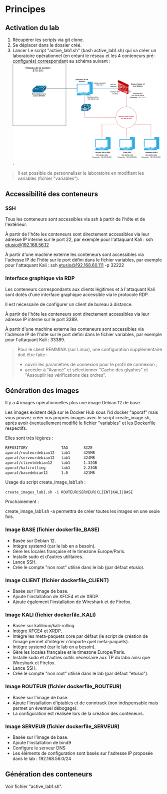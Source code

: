 # Principes

## Activation du lab

1. Récupérer les scripts via git clone.
2. Se déplacer dans le dossier créé.
3. Lancer Le script "active_lab1.sh" (bash active_lab1.sh) qui va créer un laboratoire opérationnel (en créant le réseau et les 4 conteneurs pré-configurés) correspondant au schéma suivant :
![Schéma réseau du laboratoire 1 - Kali-Linux](schemaReseauLab1_docker.drawio.png "Schéma réseau du laboratoire 1 - Kali-Linux").

> Il est possible de personnaliser le laboratoire en modifiant les variables (fichier "variables").

## Accessibilité des conteneurs

### SSH

Tous les conteneurs sont accessibles via ssh à partir de l'hôte et de l'extérieur.

À partir de l'hôte les conteneurs sont directement accessibles via leur adresse IP interne sur le port 22, par exemple pour l'attaquant Kali : ssh etusio@192.168.56.12

À partir d'une machine externe les conteneurs sont accessibles via l'adresse IP de l'hôte sur le port défini dans le fichier variables, par exemple pour l'attaquant Kali : ssh etusio@192.168.60.111 -p 32222

### Interface graphique via RDP

Les conteneurs correspondants aux clients légitimes et à l'attaquant Kali sont dotés d'une interface graphique accessible via le protocole RDP.

Il est nécessaire de configurer un client de bureau à distance.

À partir de l'hôte les conteneurs sont directement accessibles via leur adresse IP interne sur le port 3389.

À partir d'une machine externe les conteneurs sont accessibles via l'adresse IP de l'hôte sur le port défini dans le fichier variables, par exemple pour l'attaquant Kali : 33389.

> Pour le client REMMINA (sur Linux), une configuration supplémentaire doit être faite :
> 
> - ouvrir les paramètres de connexion pour le profil de connexion ;
> - accéder à "Avancé" et sélectionner "Cache des glyphes" et "Assouplir les vérifications des ordres".


## Génération des images

Il y a 4 images opérationnelles plus une image Debian 12 de base.

Les images existent déjà sur le Docker Hub sous l'id docker "aporaf" mais vous pouvez créer vos propres images avec le script create_image.sh, après avoir éventuellement modifié le fichier "variables" et les Dockerfile respectifs.

Elles sont très légères :
```
REPOSITORY               TAG       SIZE
aporaf/routeurdebian12   lab1      425MB
aporaf/serveurdebian12   lab1      424MB
aporaf/clientdebian12    lab1      1.32GB
aporaf/kalirolling       lab1      2.23GB
aporaf/basedebian12      1.0       421MB
```


Usage du script create_image_lab1.sh :

`create_images_lab1.sh -i ROUTEUR|SERVEUR|CLIENT|KALI|BASE`

Prochainement :

create_image_lab1.sh -a permettra de créer toutes les images en une seule fois.

### Image BASE (fichier dockerfile_BASE)

- Basée sur Debian 12.
- Intègre systemd (car le lab en a besoin).
- Gère les locales française et le timezone Europe/Paris.
- Installe sudo et d'autres utilitaires.
- Lance SSH.
- Crée le compte "non root" utilisé dans le lab (par défaut etusio).


### Image CLIENT (fichier dockerfile_CLIENT)

- Basée sur l'image de base.
- Ajoute l'installation de XFCE4 et de XRDP.
- Ajoute également l'installation de Wireshark et de Firefox.


### Image KALI (fichier dockerfile_KALI)

- Basée sur kalilinux/kali-rolling.
- Intègre XFCE4 et XRDP.
- Intègre les meta-paquets core par défaut (le script de création de l'image permet d'intégrer n'importe quel meta-paquets).
- Intègre systemd (car le lab en a besoin).
- Gère les locales française et le timezone Europe/Paris.
- Installe sudo et d'autres outils nécessaire aux TP du labo ainsi que Wireshark et Firefox.
- Lance SSH.
- Crée le compte "non root" utilisé dans le lab (par défaut "etusio").


### Image ROUTEUR (fichier dockerfile_ROUTEUR)

- Basée sur l'image de base.
- Ajoute l'installation d'iptables et de conntrack (non indispensable mais permet un éventuel débogage).
- La configuration est réalisée lors de la création des conteneurs.


### Image SERVEUR (fichier dockerfile_SERVEUR)

- Basée sur l'image de base.
- Ajoute l'installation de bind9
- Configure le serveur DNS
- Les éléments de configuration sont basés sur l'adresse IP proposée dans le lab : 192.168.56.0/24


## Génération des conteneurs

Voir fichier "active_lab1.sh".
